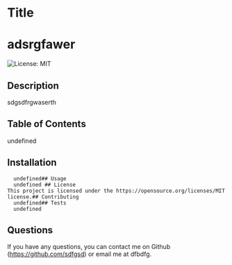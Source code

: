 
  # Title
  # adsrgfawer

  ![License: MIT](https://img.shields.io/badge/license-MIT-green)

  ## Description
  
  sdgsdfrgwaserth
  
  ## Table of Contents 
    
  undefined
  
  ## Installation
      undefined## Usage
      undefined ## License
    This project is licensed under the https://opensource.org/licenses/MIT license.## Contributing
      undefined## Tests
      undefined
  
  ## Questions
  If you have any questions, you can contact me on Github (https://github.com/sdfgsd) or email me at dfbdfg.
